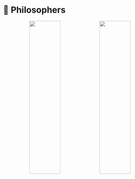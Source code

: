 <h1>🍝 Philosophers</h1> 
<p align="center">
  <img src="https://miro.medium.com/v2/resize:fit:720/format:webp/1*v5jtnW51fHHDlQlTEN1h8w.jpeg" height="500" width="45%" />
  <img src="https://miro.medium.com/v2/resize:fit:1024/1*DtK0rrmoaVKUt07bJ1z9bg.png" height="500" width="45%" />
</p>

